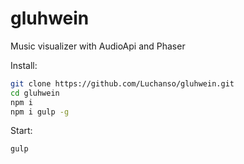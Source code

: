 # gluhwein

Music visualizer with AudioApi and Phaser

Install:
```sh
git clone https://github.com/Luchanso/gluhwein.git
cd gluhwein
npm i
npm i gulp -g
```
Start:
```sh
gulp
```
